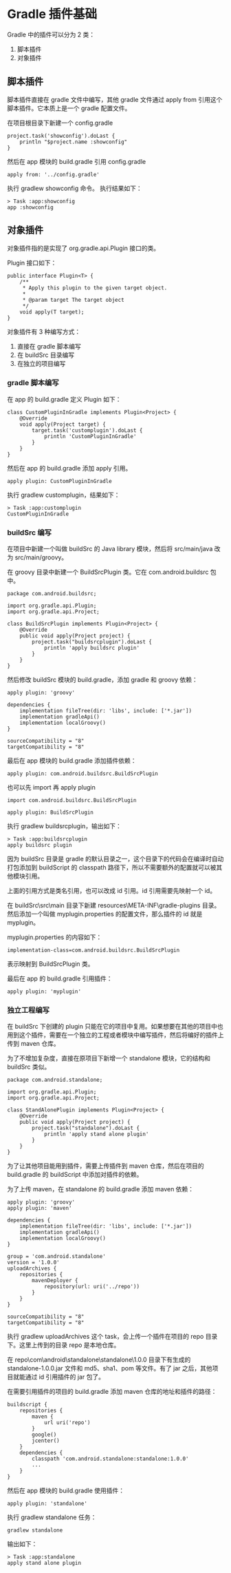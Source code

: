 # Gradle 插件基础

Gradle 中的插件可以分为 2 类：
1. 脚本插件
2. 对象插件

## 脚本插件

脚本插件直接在 gradle 文件中编写，其他 gradle 文件通过 apply from 引用这个脚本插件。它本质上是一个 gradle 配置文件。

在项目根目录下新建一个 config.gradle

```
project.task('showconfig').doLast {
    println "$project.name :showconfig"
}
```

然后在 app 模块的 build.gradle 引用 config.gradle

```
apply from: '../config.gradle'
```

执行 gradlew showconfig 命令。
执行结果如下：

```
> Task :app:showconfig
app :showconfig
```

## 对象插件

对象插件指的是实现了 org.gradle.api.Plugin 接口的类。

Plugin 接口如下：

```
public interface Plugin<T> {
    /**
     * Apply this plugin to the given target object.
     *
     * @param target The target object
     */
    void apply(T target);
}
```

对象插件有 3 种编写方式：

1. 直接在 gradle 脚本编写
2. 在 buildSrc 目录编写
3. 在独立的项目编写

### gradle 脚本编写

在 app 的 build.gradle 定义 Plugin 如下：

```
class CustomPluginInGradle implements Plugin<Project> {
    @Override
    void apply(Project target) {
        target.task('customplugin').doLast {
            println 'CustomPluginInGradle'
        }
    }
}
```

然后在 app 的 build.gradle 添加 apply 引用。

```
apply plugin: CustomPluginInGradle
```

执行 gradlew customplugin，结果如下：

```
> Task :app:customplugin
CustomPluginInGradle
```

### buildSrc 编写

在项目中新建一个叫做 buildSrc 的 Java library 模块，然后将 src/main/java 改为 src/main/groovy。

在 groovy 目录中新建一个 BuildSrcPlugin 类。它在 com.android.buildsrc 包中。

```
package com.android.buildsrc;

import org.gradle.api.Plugin;
import org.gradle.api.Project;

class BuildSrcPlugin implements Plugin<Project> {
    @Override
    public void apply(Project project) {
        project.task("buildsrcplugin").doLast {
            println 'apply buildsrc plugin'
        }
    }
}
```

然后修改 buildSrc 模块的 build.gradle，添加 gradle 和 groovy 依赖：

```
apply plugin: 'groovy'

dependencies {
    implementation fileTree(dir: 'libs', include: ['*.jar'])
    implementation gradleApi()
    implementation localGroovy()
}

sourceCompatibility = "8"
targetCompatibility = "8"
```

最后在 app 模块的 build.gradle 添加插件依赖：

```
apply plugin: com.android.buildsrc.BuildSrcPlugin
```

也可以先 import 再 apply plugin

```
import com.android.buildsrc.BuildSrcPlugin

apply plugin: BuildSrcPlugin
```

执行 gradlew buildsrcplugin，输出如下：

```
> Task :app:buildsrcplugin
apply buildsrc plugin
```

因为 buildSrc 目录是 gradle 的默认目录之一，这个目录下的代码会在编译时自动打包添加到 buildScript 的 classpath 路径下，所以不需要额外的配置就可以被其他模块引用。


上面的引用方式是类名引用，也可以改成 id 引用。id 引用需要先映射一个 id。

在 buildSrc\src\main 目录下新建 resources\META-INF\gradle-plugins 目录。然后添加一个叫做 myplugin.properties 的配置文件，那么插件的 id 就是 myplugin。

myplugin.properties 的内容如下：

```
implementation-class=com.android.buildsrc.BuildSrcPlugin
```

表示映射到 BuildSrcPlugin 类。

最后在 app 的 build.gradle 引用插件：

```
apply plugin: 'myplugin'
```

### 独立工程编写

在 buildSrc 下创建的 plugin 只能在它的项目中复用。如果想要在其他的项目中也用到这个插件，需要在一个独立的工程或者模块中编写插件，然后将编好的插件上传到 maven 仓库。

为了不增加复杂度，直接在原项目下新增一个 standalone 模块，它的结构和 buildSrc 类似。

```
package com.android.standalone;

import org.gradle.api.Plugin;
import org.gradle.api.Project;

class StandAlonePlugin implements Plugin<Project> {
    @Override
    public void apply(Project project) {
        project.task("standalone").doLast {
            println 'apply stand alone plugin'
        }
    }
}
```

为了让其他项目能用到插件，需要上传插件到 maven 仓库，然后在项目的 build.gradle 的 buildScript 中添加对插件的依赖。

为了上传 maven，在 standalone 的 build.gradle 添加 maven 依赖：

```
apply plugin: 'groovy'
apply plugin: 'maven'

dependencies {
    implementation fileTree(dir: 'libs', include: ['*.jar'])
    implementation gradleApi()
    implementation localGroovy()
}

group = 'com.android.standalone'
version = '1.0.0'
uploadArchives {
    repositories {
        mavenDeployer {
            repository(url: uri('../repo'))
        }
    }
}

sourceCompatibility = "8"
targetCompatibility = "8"
```

执行 gradlew uploadArchives 这个 task，会上传一个插件在项目的 repo 目录下。这里上传到的目录 repo 是本地仓库。

在 repo\com\android\standalone\standalone\1.0.0 目录下有生成的 standalone-1.0.0.jar 文件和 md5、sha1、pom 等文件。有了 jar 之后，其他项目就能通过 id 引用插件的 jar 包了。

在需要引用插件的项目的 build.gradle 添加 maven 仓库的地址和插件的路径：

```
buildscript {
    repositories {
        maven {
            url uri('repo')
        }
        google()
        jcenter()
    }
    dependencies {
        classpath 'com.android.standalone:standalone:1.0.0'
        ...
    }
}
```

然后在 app 模块的 build.gradle 使用插件：

```
apply plugin: 'standalone'
```

执行 gradlew standalone 任务：

```
gradlew standalone
```

输出如下：

```
> Task :app:standalone
apply stand alone plugin
```